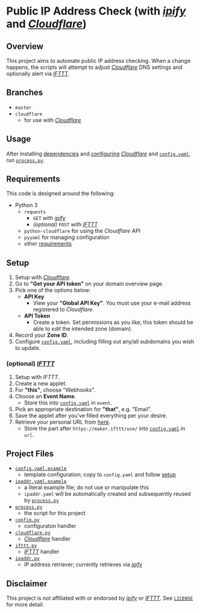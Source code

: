# Public IP Address Check (with *[ipify][ipify]* and *[Cloudflare][cloudflare]*)

## Overview

This project aims to automate public IP address checking. When a change happens, the scripts will attempt to adjust *[Cloudflare][cloudflare]* DNS settings and optionally alert via *[IFTTT][ifttt]*.

## Branches

- `master`
- `cloudflare`
    - for use with *[Cloudflare][cloudflare]*

## Usage

After installing [dependencies](#requirements) and [configuring](#setup) *[Cloudflare][cloudflare]* and [`config.yaml`](config.yaml.example), run [`process.py`](process.py).

## Requirements

This code is designed around the following:

- Python 3
    - `requests`
        - `GET` with *[ipify][ipify]*
        - *(optional)* `POST` with *[IFTTT][ifttt]*
    - `python-cloudflare` for using the *Cloudflare* API
    - `pyyaml` for managing configuration
    - other [requirements](requirements.txt) 

## Setup

1. Setup with *[Cloudflare][cloudflare]*.
2. Go to **"Get your API token"** on your domain overview page.
3. Pick one of the options below:
    - **API Key**
        - View your **"Global API Key"**. You must use your e-mail address registered to *Cloudflare*.
    - **API Token**
        - Create a token. Set permissions as you like; this token should be able to *edit* the intended zone (domain).
4. Record your **Zone ID**.
5. Configure [`config.yaml`](config.yaml.example), including filling out any/all subdomains you wish to update.

### (optional) *[IFTTT][ifttt]*

1. Setup with *IFTTT*.
2. Create a new applet.
3. For **"this"**, choose "Webhooks".
4. Choose an **Event Name**.
    - Store this into [`config.yaml`](config.yaml.example) in `event`.
5. Pick an appropriate destination for **"that"**, e.g. "Email".
6. Save the applet after you've filled everything per your desire.
7. Retrieve your personal URL from [here](https://ifttt.com/maker_webhooks/settings).
    - Store the part after `https://maker.ifttt/use/` into [`config.yaml`](config.yaml.example) in `url`.

## Project Files

- [`config.yaml.example`](config.yaml.example)
    - template configuration; copy to `config.yaml` and follow [setup](#setup)
- [`ipaddr.yaml.example`](ipaddr.yaml.example)
    - a literal example file; do not use or manipulate this
    - `ipaddr.yaml` will be automatically created and subsequently reused by [`process.py`](process.py)
- [`process.py`](process.py)
    - the script for this project
- [`config.py`](config.py)
    - configuraton handler
- [`cloudflare.py`](cloudflare.py)
    - *[Cloudflare][cloudflare]* handler
- [`ifttt.py`](ifttt.py)
    - *[IFTTT][ifttt]* handler
- [`ipaddr.py`](ipaddr.py)
    - IP address retriever; currently retrieves via *[ipify][ipify]*

## Disclaimer

This project is not affiliated with or endorsed by *[ipify][ipify]* or *[IFTTT][ifttt]*. See [`LICENSE`](LICENSE) for more detail.

[ipify]: https://ipify.org
[ifttt]: https://ifttt.com
[cloudflare]: https://www.cloudflare.com
